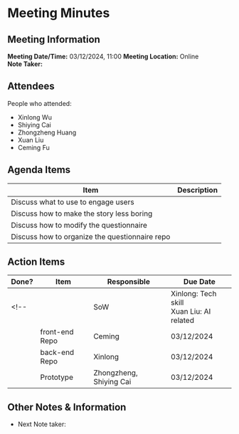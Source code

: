 # Meeting Minutes
## Meeting Information
**Meeting Date/Time:** 03/12/2024, 11:00
**Meeting Location:** Online  
**Note Taker:**  

## Attendees
People who attended:
- Xinlong Wu
- Shiying Cai
- Zhongzheng Huang
- Xuan Liu
- Ceming Fu

<!-- 
讨论使用什么方式吸引用户
讨论如何使故事不那么枯燥
讨论问卷的如何修改
讨论问卷仓库如何组织
 -->

## Agenda Items

Item | Description
---- | ----
Discuss what to use to engage users | 
Discuss how to make the story less boring |
Discuss how to modify the questionnaire |
Discuss how to organize the questionnaire repo |


## Action Items
| Done? | Item | Responsible | Due Date |
| ---- | ---- | ---- | ---- |
<!-- | | SoW | Xinlong:  Tech skill <br> Xuan Liu: AI related <br> | 03/12/2024 |
| | front-end Repo | Ceming | 03/12/2024 |
| | back-end Repo | Xinlong | 03/12/2024 |
| | Prototype | Zhongzheng, Shiying Cai | 03/12/2024 | -->

## Other Notes & Information
- Next Note taker: 
